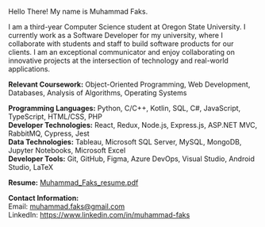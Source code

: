 Hello There! My name is Muhammad Faks.

I am a third-year Computer Science student at Oregon State University. I currently work as a Software Developer for my university, where I collaborate with students and staff to build software products for our clients. I am an exceptional communicator and enjoy collaborating on innovative projects at the intersection of technology and real-world applications.

**Relevant Coursework:** Object-Oriented Programming, Web Development, Databases, Analysis of Algorithms, Operating Systems

**Programming Languages:** Python, C/C++, Kotlin, SQL, C#, JavaScript, TypeScript, HTML/CSS, PHP    
**Developer Technologies:** React, Redux, Node.js, Express.js, ASP.NET MVC, RabbitMQ, Cypress, Jest     
**Data Technologies:** Tableau, Microsoft SQL Server, MySQL, MongoDB, Jupyter Notebooks, Microsoft Excel     
**Developer Tools:** Git, GitHub, Figma, Azure DevOps, Visual Studio, Android Studio, LaTeX    

**Resume:** [Muhammad_Faks_resume.pdf](https://github.com/mfaks/mfaks/files/14284448/Muhammad_Faks_resume.pdf)    

**Contact Information:**    
Email: muhammad.faks@gmail.com     
LinkedIn: https://www.linkedin.com/in/muhammad-faks
